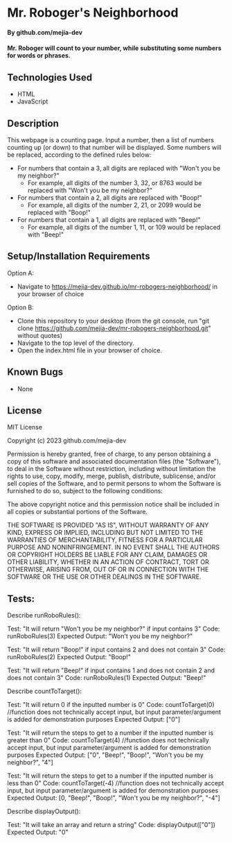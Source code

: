 # Mr. Roboger's Neighborhood

#### By github.com/mejia-dev

#### Mr. Roboger will count to your number, while substituting some numbers for words or phrases.

## Technologies Used

* HTML
* JavaScript

## Description

This webpage is a counting page. Input a number, then a list of numbers counting up (or down) to that number will be displayed.
Some numbers will be replaced, according to the defined rules below:

* For numbers that contain a 3, all digits are replaced with "Won't you be my neighbor?"
  * For example, all digits of the number 3, 32, or 8763 would be replaced with "Won't you be my neighbor?"
* For numbers that contain a 2, all digits are replaced with "Boop!"
  * For example, all digits of the number 2, 21, or 2099 would be replaced with "Boop!"
* For numbers that contain a 1, all digits are replaced with "Beep!"
  * For example, all digits of the number 1, 11, or 109 would be replaced with "Beep!"

## Setup/Installation Requirements
Option A:
* Navigate to https://mejia-dev.github.io/mr-robogers-neighborhood/ in your browser of choice

Option B:
* Clone this repository to your desktop (from the git console, run "git clone https://github.com/mejia-dev/mr-robogers-neighborhood.git" without quotes)
* Navigate to the top level of the directory.
* Open the index.html file in your browser of choice.


## Known Bugs

* None

## License

MIT License

Copyright (c) 2023 github.com/mejia-dev

Permission is hereby granted, free of charge, to any person obtaining a copy
of this software and associated documentation files (the "Software"), to deal
in the Software without restriction, including without limitation the rights
to use, copy, modify, merge, publish, distribute, sublicense, and/or sell
copies of the Software, and to permit persons to whom the Software is
furnished to do so, subject to the following conditions:

The above copyright notice and this permission notice shall be included in all
copies or substantial portions of the Software.

THE SOFTWARE IS PROVIDED "AS IS", WITHOUT WARRANTY OF ANY KIND, EXPRESS OR
IMPLIED, INCLUDING BUT NOT LIMITED TO THE WARRANTIES OF MERCHANTABILITY,
FITNESS FOR A PARTICULAR PURPOSE AND NONINFRINGEMENT. IN NO EVENT SHALL THE
AUTHORS OR COPYRIGHT HOLDERS BE LIABLE FOR ANY CLAIM, DAMAGES OR OTHER
LIABILITY, WHETHER IN AN ACTION OF CONTRACT, TORT OR OTHERWISE, ARISING FROM,
OUT OF OR IN CONNECTION WITH THE SOFTWARE OR THE USE OR OTHER DEALINGS IN THE
SOFTWARE.

## Tests:

Describe runRoboRules():

Test: "It will return "Won't you be my neighbor?" if input contains 3"
Code: runRoboRules(3)
Expected Output: "Won't you be my neighbor?"

Test: "It will return "Boop!" if input contains 2 and does not contain 3"
Code: runRoboRules(2)
Expected Output: "Boop!"

Test: "It will return "Beep!" if input contains 1 and does not contain 2 and does not contain 3"
Code: runRoboRules(1)
Expected Output: "Beep!"


Describe countToTarget():

Test: "It will return 0 if the inputted number is 0"
Code: countToTarget(0)
//function does not technically accept input, but input parameter/argument is added for demonstration purposes
Expected Output: ["0"]

Test: "It will return the steps to get to a number if the inputted number is greater than 0"
Code: countToTarget(4)
//function does not technically accept input, but input parameter/argument is added for demonstration purposes
Expected Output: ["0", "Beep!", "Boop!", "Won't you be my neighbor?", "4"]

Test: "It will return the steps to get to a number if the inputted number is less than 0"
Code: countToTarget(-4)
//function does not technically accept input, but input parameter/argument is added for demonstration purposes
Expected Output: [0, "Beep!", "Boop!", "Won't you be my neighbor?", "-4"]


Describe displayOutput():

Test: "It will take an array and return a string"
Code: displayOutput(["0"])
Expected Output: "0"